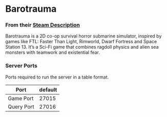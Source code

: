 # Barotrauma
### From their [Steam Description](https://store.steampowered.com/app/602960/Barotrauma/)
Barotrauma is a 2D co-op survival horror submarine simulator, inspired by games like FTL: Faster Than Light, Rimworld, Dwarf Fortress and Space Station 13. It’s a Sci-Fi game that combines ragdoll physics and alien sea monsters with teamwork and existential fear.

### Server Ports
Ports required to run the server in a table format.

| Port       | default |
|------------|---------|
| Game Port  | 27015   |
| Query Port | 27016   |
